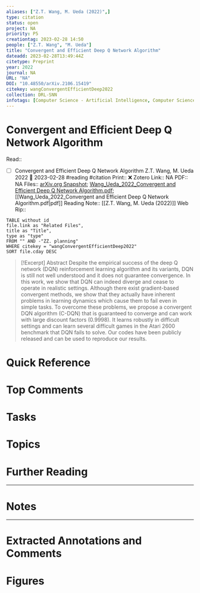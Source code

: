 ```yaml
---
aliases: ["Z.T. Wang, M. Ueda (2022)",]
type: citation
status: open
project: NA
priority: P5
creationtag: 2023-02-28 14:50
people: ["Z.T. Wang", "M. Ueda"]
title: "Convergent and Efficient Deep Q Network Algorithm"
dateadd: 2023-02-28T13:49:44Z
citetype: Preprint
year: 2022
journal: NA
URL: "NA"
DOI: "10.48550/arXiv.2106.15419"
citekey: wangConvergentEfficientDeep2022
collection: DRL-SNN
infotags: [Computer Science - Artificial Intelligence, Computer Science - Machine Learning, CDQN]
---
```


# Convergent and Efficient Deep Q Network Algorithm
Read:: 
- [ ] Convergent and Efficient Deep Q Network Algorithm Z.T. Wang, M. Ueda 2022 🛫 2023-02-28 #reading #citation
Print::  ❌
Zotero Link:: NA
PDF:: NA
Files:: [arXiv.org Snapshot](file:///C:%5CUsers%5Cmichaelt%5CInsync%5Cm@tarlton.info%5CGoogle%20Drive%5C06.%20Zotero%5Cstorage%5CDM5SR8TA%5C2106.html); [Wang_Ueda_2022_Convergent and Efficient Deep Q Network Algorithm.pdf](file:///C:%5CUsers%5Cmichaelt%5CInsync%5Cm@tarlton.info%5CGoogle%20Drive%5C06.%20Zotero%5Cstorage_new%5CarXiv_2022%5CWang_Ueda_2022_Convergent%20and%20Efficient%20Deep%20Q%20Network%20Algorithm.pdf); [[Wang_Ueda_2022_Convergent and Efficient Deep Q Network Algorithm.pdf|pdf]]
Reading Note:: [[Z.T. Wang, M. Ueda (2022)]]
Web Rip:: 

```dataview
TABLE without id
file.link as "Related Files",
title as "Title",
type as "type"
FROM "" AND -"ZZ. planning"
WHERE citekey = "wangConvergentEfficientDeep2022" 
SORT file.cday DESC
```


> [!Excerpt] Abstract
> Despite the empirical success of the deep Q network (DQN) reinforcement learning algorithm and its variants, DQN is still not well understood and it does not guarantee convergence. In this work, we show that DQN can indeed diverge and cease to operate in realistic settings. Although there exist gradient-based convergent methods, we show that they actually have inherent problems in learning dynamics which cause them to fail even in simple tasks. To overcome these problems, we propose a convergent DQN algorithm (C-DQN) that is guaranteed to converge and can work with large discount factors (0.9998). It learns robustly in difficult settings and can learn several difficult games in the Atari 2600 benchmark that DQN fails to solve. Our codes have been publicly released and can be used to reproduce our results.


# Quick Reference

# Top Comments

# Tasks

# Topics


# Further Reading 
 

----
# Notes


----
# Extracted Annotations and Comments


# Figures